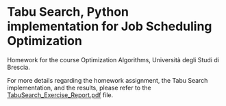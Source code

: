 # Tabu Search, Python implementation for Job Scheduling Optimization

Homework for the course Optimization Algorithms, Università degli Studi di Brescia.

For more details regarding the homework assignment, the Tabu Search implementation, and the results, please refer to the [TabuSearch_Exercise_Report.pdf](TabuSearch_Exercise_Report.pdf) file.




